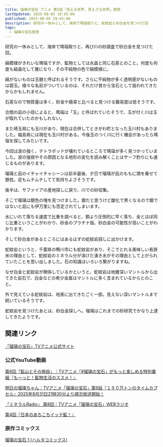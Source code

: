 ```yaml
---
title: 瑠璃の宝石 アニメ 第5話「見える世界、見えざる世界」感想
lastUpdated: 2025-08-05 19:45:00
published: 2025-08-05 19:45:00
description: 研究の一休みとして、海岸で瑪瑙取りと、蛇紋岩と砂白金を見つけた回
tags:
  - 瑠璃の宝石感想
---
```

研究の一休みとして、海岸で瑪瑙取りと、再び川の砂調査で砂白金を見つけた回。

縞模様がきれいな瑪瑙ですが、鉱物としては水晶と同じ石英とのこと。何度も何度も結晶化して層になり、その不純物の色で縞模様に。

縞がないものは玉髄と呼ばれるそうです。さらに不純物が多く透明感がないものは碧玉。様々な名前がついているのは、それだけ昔から宝石として扱われてきたからかもしれません。

石英なので物質量は多く、砂金や翡翠と比べると見つける難易度は低そうです。

合間の凪の小径によると、瑪瑙は「玉」と呼ばれていたそうで、玉が付く川は玉が取れていたのかもしれない。

また埼玉県にも玉川があり、現在は合併してときがわ町となった玉川村もありました。福島県には現在も玉川村がある。今後玉のつく川に行く機会があったら瑪瑙を探してみたいです。

今回は波の強く、テトラポッドが壊れているところで瑪瑙が多く見つかっていました。波の強弱やその原因となる地形の変化を読み解くことはサーフ釣りにも通じるものがあります。

瑠璃と凪のイチャイチャシーンは前半最後、夕日で瑠璃が凪のももに頭を乗せて膝枕。足もムチムチしてて気持ちよさそうです。


後半は、サファイアの産地探しに戻り、川での砂収集。

そこで瑠璃は銀色の塊を見つけました。銀だと思うけど酸化で黒くなるので銀ではないと凪にも伊万里にも否定されてしまいます。

水にいれて落ちる速度で比重を調べると、銅より圧倒的に早く落ち、金とほぼ同じ比重ということがわかり、砂金のプラチナ版、砂白金の可能性が高いことがわかります。

そして砂白金があるところにはあるはずの蛇紋岩探しに出かけます。

蛇紋岩というと、千葉県の鴨川市にも蛇紋岩があり、そこでとれる美味しい長狭米の理由として、蛇紋岩のミネラル分が溶けた湧き水がその理由として上がられていたことを思い出しました。石の知識はいろいろ繋がりますね。

なぜ白金と蛇紋岩が関係しているかというと、蛇紋岩は地層深いマントルから出てきた岩石で、白金などの希少金属はマントルに多く含まれているからとのこと。

外で見えている蛇紋岩は、地表に出てきたごく一部。見えない深いマントルまで続いているそうです。

蛇紋岩を見つけたあとは、砂白金探しへ。瑠璃はこれまでの砂研究でかなり上達してきたようです。


## 関連リンク

[「瑠璃の宝石」TVアニメ公式サイト](https://rurinohouseki.com/)


### 公式YouTube動画

[第8回「鉱山とその施設」｜TVアニメ「#瑠璃の宝石」がもっと楽しめる特別番組『も～っと！鉱物生活のススメ！』](https://www.youtube.com/watch?v=GrnncpDdHAQ)

[明日の瑠璃ちゃん｜TVアニメ「瑠璃の宝石」第9話『１９０万トンのタイムカプセル』2025年8月31日21時30分より順次放送開始！](https://www.youtube.com/watch?v=7g5z5_Q_z7o)

[「ミネラルRadio」 第8回｜TVアニメ「瑠璃の宝石」WEBラジオ](https://www.youtube.com/watch?v=hNgIUYQYVtU)

[第4回『日本のあちこちイッテ鉱！』](https://www.youtube.com/watch?v=MZ6ZFegDksw)


### 原作コミックス

[瑠璃の宝石 1 (ハルタコミックス) ](https://amzn.to/45IzMKJ)
